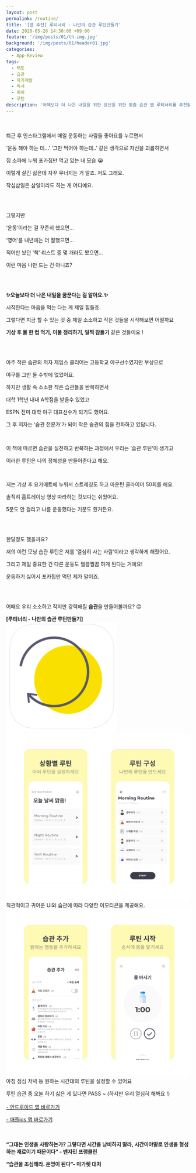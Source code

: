 ```yaml
---
layout: post
permalink: /routine/
title: '[앱 추천] 루티너리 - 나만의 습관 루틴만들기'
date: 2020-05-26 14:30:00 +09:00
feature: '/img/posts/01/th-img.jpg'
background: '/img/posts/01/header01.jpg'
categories:
  - App-Review
tags:
  - 태도
  - 습관
  - 자기계발
  - 독서
  - 취미
  - 루틴
description: '어제보다 더 나은 내일을 위한 당신을 위한 맞춤 습관 앱 루티너리를 추천할게요.'
---
```


<br><br>
퇴근 후 인스타그램에서 매일 운동하는 사람들 좋아요를 누르면서

‘운동 해야 하는 데…’ ‘그만 먹어야 하는데..’ 같은 생각으로 자신을 괴롭히면서

집 소파에 누워 포카칩만 먹고 있는 내 모습 😭

이렇게 살긴 싫은데 자꾸 무너지는 거 알죠. 저도 그래요.

작심삼일은 삼일이라도 하는 게 어디예요.    

<br><br>

그렇지만

‘운동’이라는 걸 꾸준히 했으면…

‘영어’를 내년에는 더 잘했으면…

적어만 놨던 ‘책’ 리스트 중 몇 개라도 봤으면…

이런 마음 나만 드는 건 아니죠?

<br><br>

**✨오늘보다 더 나은 내일을 꿈꾼다는 걸 알아요.✨**

시작한다는 마음을 먹는 다는 게 제일 힘들죠.

그렇다면 지금 할 수 있는 것 중 제일 소소하고 작은 것들을 시작해보면 어떨까요

**기상 후 물 한 컵 먹기, 이불 정리하기, 일찍 잠들기** 같은 것들이요 !   

<br><br>

아주 작은 습관의 저자 제임스 클리어는 고등학교 야구선수였지만 부상으로

야구를 그만 둘 수밖에 없었어요.

하지만 생활 속 소소한 작은 습관들을 반복하면서

대학 1학년 내내 A학점을 받을수 있었고

ESPN 전미 대학 야구 대표선수가 되기도 했어요.

그 후 저자는 ‘습관 전문가’가 되어 작은 습관의 힘을 전파하고 있답니다.    

<br>

이 책에 따르면 습관을 실천하고 반복하는 과정에서 우리는 ‘습관 루틴’이 생기고

이러한 루틴은 나의 정체성을 만들어준다고 해요.    

<br>

저는 기상 후 요가매트에 누워서 스트레칭도 하고 마운틴 클라이머 50회를 해요.  

솔직히 홈트레이닝 영상 따라하는 것보다는 쉬웠어요.

5분도 안 걸리고 나름 운동했다는 기분도 줬거든요.    

<br><br>

한달정도 했을까요?

저의 이런 모닝 습관 루틴은 저를 ‘열심히 사는 사람’이라고 생각하게 해줬어요.

그리고 제일 중요한 건 다른 운동도 찔끔찔끔 하게 된다는 거예요!

운동하기 싫어서 포카칩만 먹던 제가 말이죠.

<br><br>

어때요
우리 소소하고 작지만 강력해질 **습관**을 만들어볼까요? 😊

 **[루티너리 - 나만의 습관 루틴만들기]**
<br>
![루티너리](/img/posts/01/img01.jpg)
![루티너리](/img/posts/01/img02.jpg)
<br>
직관적이고 귀여운 UI와
습관에 따라 다양한 이모티콘을 제공해요.
![루티너리](/img/posts/01/img03.jpg)
<br>
아침 점심 저녁 등 원하는 시간대의 루틴을 설정할 수 있어요

루틴 습관 중 오늘 하기 싫은 게 있다면 PASS ~
(하지만 우리 열심히 해봐요 !)
<br><br>
[- 안드로이드 앱 바로가기](https://play.google.com/store/apps/details?id=com.alt.goodmorning&hl=ko)

[- 애플ios 앱 바로가기](https://apps.apple.com/kr/app/%EB%A3%A8%ED%8B%B0%EB%84%88%EB%A6%AC-%EC%8A%B5%EA%B4%80-%EB%A3%A8%ED%8B%B4-%EB%A7%8C%EB%93%A4%EA%B8%B0/id1450486923https://apps.apple.com/kr/app/루티너리-습관-루틴-만들기/id1450486923)
<br><br><br>

 **“그대는 인생을 사랑하는가? 그렇다면 시간을 낭비하지 말라, 시간이야말로 인생을 형성하는 재료이기 때문이다” - 벤자민 프랭클린**

 **“습관을 조심해라. 운명이 된다”- 마가렛 대처**
